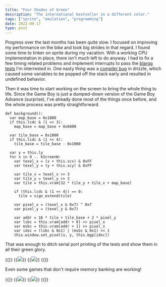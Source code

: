 ```yaml
---
title: "Four Shades of Green"
description: "The international bestseller in a different color."
tags: ["sprite", "emulation", "programming"]
date: 2022-09-17
type: post
---
```

Progress over the last months has been quite slow. I focused on improving my performance on the bike and took big strides in that regard. I found some time to tinker on sprite during my vacation. With a working CPU implementation in place, there isn't much left to do anyway. I had to fix a few timing related problems and implement interrupts to pass the [blargg tests](https://github.com/retrio/gb-test-roms) I'm interrested in. One nasty thing was a [compiler bug](https://github.com/jsmolka/drizzle/commit/acfb44b259298132a40482f15fcb9ff20e6f73be) in drizzle, which caused some variables to be popped off the stack early and resulted in undefined behavior.

Then it was time to start working on the screen to bring the whole thing to life. Since the Game Boy is just a dumped-down version of the Game Boy Advance (surprise), I've already done most of the things once before, and the whole process was pretty straightforward.

```drizzle
def background():
  var map_base = 0x1800
  if this.lcdc & (1 << 3):
    map_base = map_base + 0x0400

  var tile_base = 0x1000
  if this.lcdc & (1 << 4):
    tile_base = tile_base - 0x1000

  var y = this.ly
  for x in 0 .. kScreenW:
    var texel_x = (x + this.scx) & 0xFF
    var texel_y = (y + this.scy) & 0xFF

    var tile_x = texel_x >> 3
    var tile_y = texel_y >> 3
    var tile = this.vram[32 * tile_y + tile_x + map_base]

    if (this.lcdc & (1 << 4)) == 0:
      tile = sign_extend(tile)

    var pixel_x = (texel_x & 0x7) ^ 0x7
    var pixel_y = (texel_y & 0x7)

    var addr = 16 * tile + tile_base + 2 * pixel_y
    var lsbc = this.vram[addr + 0] >> pixel_x
    var msbc = this.vram[addr + 1] >> pixel_x
    var idxc = (lsbc & 0x1) | (msbc & 0x1) << 1
    this.window.set_pixel(x, y, this.bgp[idxc])
```

That was enough to ditch serial port printing of the tests and show them in all their green glory.

{{<wrap>}}
  {{<image src="sprite/instr-timing.png" caption="blargg instruction timing tests">}}
  {{<image src="sprite/interrupts.png" caption="blargg interrupt tests">}}
{{</wrap>}}

Even some games that don't require memory banking are working!

{{<wrap>}}
  {{<image src="sprite/tetris.png" caption="Tetris title screen">}}
  {{<image src="sprite/dr-mario.png" caption="Dr. Mario title screen">}}
{{</wrap>}}
